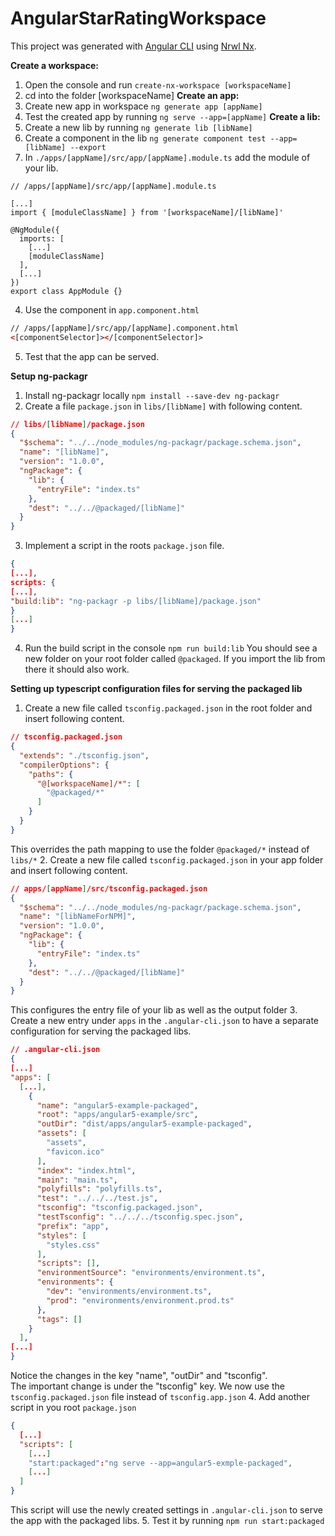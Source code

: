 # AngularStarRatingWorkspace

This project was generated with [Angular CLI](https://github.com/angular/angular-cli) using [Nrwl Nx](https://nrwl.io/nx).

**Create a workspace:**
1. Open the console and run `create-nx-workspace [workspaceName]`
2. cd into the folder [workspaceName]
**Create an app:**
1. Create new app in workspace `ng generate app [appName]`
2. Test the created app by running `ng serve --app=[appName]`
**Create a lib:**
1. Create a new lib by running `ng generate lib [libName]`
2. Create a component in the lib `ng generate component test --app=[libName] --export`
3. In `./apps/[appName]/src/app/[appName].module.ts` add the module of your lib. 
```typescritp
// /apps/[appName]/src/app/[appName].module.ts

[...]
import { [moduleClassName] } from '[workspaceName]/[libName]'

@NgModule({
  imports: [
    [...]
    [moduleClassName]
  ],
  [...]
})
export class AppModule {}

```
4. Use the component in `app.component.html`
```html
// /apps/[appName]/src/app/[appName].component.html
<[componentSelector]></[componentSelector]>
```
5. Test that the app can be served.

**Setup ng-packagr**
1. Install ng-packagr locally `npm install --save-dev ng-packagr`
2. Create a file `package.json` in `libs/[libName]` with following content.
```json
// libs/[libName]/package.json
{
  "$schema": "../../node_modules/ng-packagr/package.schema.json",
  "name": "[libName]",
  "version": "1.0.0",
  "ngPackage": {
    "lib": {
      "entryFile": "index.ts"
    },
    "dest": "../../@packaged/[libName]"
  }
}
```
3. Implement a script in the roots `package.json` file. 
```json
{
[...],
scripts: {
[...],
"build:lib": "ng-packagr -p libs/[libName]/package.json"
}
[...]
}
```
4. Run the build script in the console `npm run build:lib`
   You should see a new folder on your root folder called `@packaged`. If you import the lib from there it should also work.

**Setting up typescript configuration files for serving the packaged lib**
1. Create a new file called `tsconfig.packaged.json` in the root folder and insert following content.
```json
// tsconfig.packaged.json
{
  "extends": "./tsconfig.json",
  "compilerOptions": {
    "paths": {
      "@[workspaceName]/*": [
        "@packaged/*"
      ]
    }
  }
}
```
This overrides the path mapping to use the folder `@packaged/*` instead of `libs/*`
2. Create a new file called `tsconfig.packaged.json` in your app folder and insert following content.
```json
// apps/[appName]/src/tsconfig.packaged.json
{
  "$schema": "../../node_modules/ng-packagr/package.schema.json",
  "name": "[libNameForNPM]",
  "version": "1.0.0",
  "ngPackage": {
    "lib": {
      "entryFile": "index.ts"
    },
    "dest": "../../@packaged/[libName]"
  }
}
```
This configures the entry file of your lib as well as the output folder
3. Create a new entry under `apps` in the `.angular-cli.json` to have a separate configuration for serving the packaged libs.
```json
// .angular-cli.json
{
[...]
"apps": [
  [...],
    {
      "name": "angular5-example-packaged",
      "root": "apps/angular5-example/src",
      "outDir": "dist/apps/angular5-example-packaged",
      "assets": [
        "assets",
        "favicon.ico"
      ],
      "index": "index.html",
      "main": "main.ts",
      "polyfills": "polyfills.ts",
      "test": "../../../test.js",
      "tsconfig": "tsconfig.packaged.json",
      "testTsconfig": "../../../tsconfig.spec.json",
      "prefix": "app",
      "styles": [
        "styles.css"
      ],
      "scripts": [],
      "environmentSource": "environments/environment.ts",
      "environments": {
        "dev": "environments/environment.ts",
        "prod": "environments/environment.prod.ts"
      },
      "tags": []
    }
  ],
[...]
}
```
Notice the changes in the key "name", "outDir" and "tsconfig".                           
The important change is under the "tsconfig" key. We now use the `tsconfig.packaged.json` file instead of `tsconfig.app.json`
4. Add another script in you root `package.json`
```json
{
  [...]
  "scripts": [
    [...]
    "start:packaged":"ng serve --app=angular5-exmple-packaged",
    [...]
  ]
}
```
This script will use the newly created settings in `.angular-cli.json` to serve the app with the packaged libs.
5. Test it by running `npm run start:packaged`
